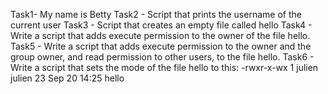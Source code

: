 Task1- My name is Betty
Task2 - Script that prints the username of the current user
Task3 - Script that creates an empty file called hello
Task4 - Write a script that adds execute permission to the owner of the file hello.
Task5 - Write a script that adds execute permission to the owner and the group owner, and read permission to other users, to the file hello.
Task6 - Write a script that sets the mode of the file hello to this: -rwxr-x-wx 1 julien julien 23 Sep 20 14:25 hello
